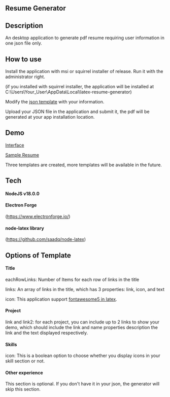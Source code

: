 ## Resume Generator

## Description

An desktop application to generate pdf resume requiring user information in one json file only.

## How to use

Install the application with msi or squirrel installer of release. Run it with the administrator right.

(if you installed with squirrel installer, the application will be installed at C:\Users\Your_User\AppData\Local\latex-resume-generator)

Modify the [json template](https://github.com/anth0nywong/resume-generator/tree/main/data_template) with your information.

Upload your JSON file in the application and submit it, the pdf will be generated at your app installation location.

## Demo

[Interface](https://anth0nywong.github.io/resume-generator)

[Sample Resume](https://anth0nywong.github.io/resume-generator/output/Anthony%20Wong_resume.pdf)

Three templates are created, more templates will be available in the future.

## Tech

#### NodeJS v18.0.0

#### Electron Forge

(https://www.electronforge.io/)

#### node-latex library

(https://github.com/saadq/node-latex)

## Options of Template

#### Title

eachRowLinks: Number of Items for each row of links in the title

links: An array of links in the title, which has 3 properties: link, icon, and text

icon: This application support [fontawesome5 in latex](https://ctan.org/pkg/fontawesome5).

#### Project

link and link2: for each project, you can include up to 2 links to show your demo, which should include the link and name properties description the link and the text displayed respectively.

#### Skills

icon: This is a boolean option to choose whether you display icons in your skill section or not.

#### Other experience

This section is optional. If you don't have it in your json, the generator will skip this section.
